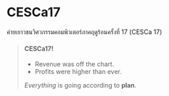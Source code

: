 # CESCa17
ค่ายเยาวชนวิศวกรรมคอมพิวเตอร์ภาคฤดูร้อนครั้งที่ 17 (CESCa 17)

> #### CESCa17!
>
> - Revenue was off the chart.
> - Profits were higher than ever.
>
>  *Everything* is going according to **plan**.
